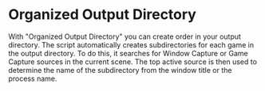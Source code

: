 # Organized Output Directory
With "Organized Output Directory" you can create order in your output directory.
The script automatically creates subdirectories for each game in the output directory.
To do this, it searches for Window Capture or Game Capture sources in the current scene.
The top active source is then used to determine the name of the subdirectory from the window title or the process name.
